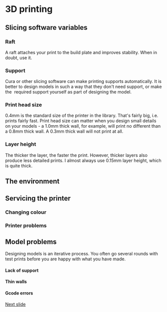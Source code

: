 # 3D printing

## Slicing software variables

### Raft

A raft attaches your print to the build plate and improves stability. 
When in doubt, use it. 

### Support

Cura or other slicing software can make printing supports automatically. 
It is better to design models in such a way that they don't need support, or make the  required support yourself as part of designing the model.

### Print head size

0.4mm is the standard size of the printer in the library. 
That's fairly big, i.e. prints fairly fast. 
Print head size can matter when you design small details on your models - a 1.0mm thick wall, for example, will print no different than a 0.8mm thick wall.
A 0.3mm thick wall will not print at all. 

### Layer height

The thicker the layer, the faster the print.
However, thicker layers also produce less detailed prints.
I almost always use 0.15mm layer height, which is quite thick.

## The environment

## Servicing the printer

### Changing colour

### Printer problems

## Model problems

Designing models is an iterative process.
You often go several rounds with test prints before you are happy with what you have made. 

#### Lack of support

#### Thin walls

#### Gcode errors

[Next slide](03-basicOpenSCAD.md)